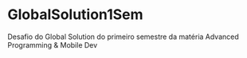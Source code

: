 # GlobalSolution1Sem
Desafio do Global Solution do primeiro semestre da matéria Advanced Programming &amp; Mobile Dev

